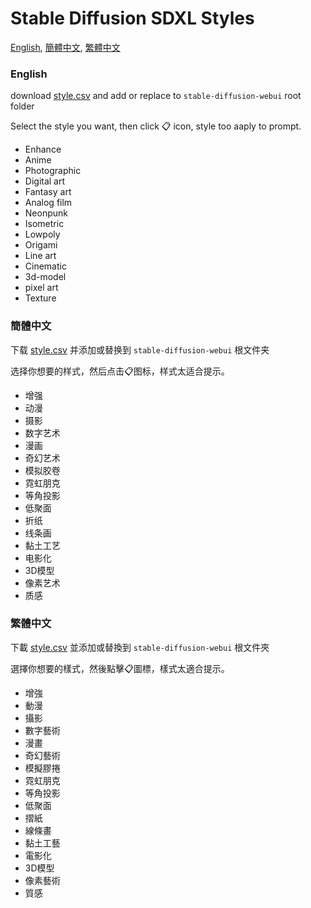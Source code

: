 # Stable Diffusion SDXL Styles
[English](https://github.com/n714/sd_styles/blob/main/SDXL_Prompt_Styles_en.txt), [簡體中文](https://github.com/n714/sd_styles/blob/main/SDXL_Prompt_Styles_cn.txt), [繁體中文](https://github.com/n714/sd_styles/blob/main/SDXL_Prompt_Styles_tw.txt)

### English
download [style.csv](https://github.com/n714/sd_styles/blob/main/en/styles.csv) and add or replace to `stable-diffusion-webui` root folder

Select the style you want, then click 📋 icon, style too aaply to prompt.

- Enhance
- Anime
- Photographic
- Digital art
- Fantasy art
- Analog film
- Neonpunk
- Isometric
- Lowpoly
- Origami
- Line art
- Cinematic
- 3d-model
- pixel art	
- Texture

### 簡體中文
下载 [style.csv](https://github.com/n714/sd_styles/blob/main/cn/styles.csv) 并添加或替换到 `stable-diffusion-webui` 根文件夹

选择你想要的样式，然后点击📋图标，样式太适合提示。

- 增强
- 动漫
- 摄影
- 数字艺术
- 漫画
- 奇幻艺术
- 模拟胶卷
- 霓虹朋克
- 等角投影
- 低聚面
- 折纸
- 线条画
- 黏土工艺
- 电影化
- 3D模型
- 像素艺术
- 质感

### 繁體中文
下載 [style.csv](https://github.com/n714/sd_styles/blob/main/tw/styles.csv) 並添加或替換到 `stable-diffusion-webui` 根文件夾

選擇你想要的樣式，然後點擊📋圖標，樣式太適合提示。

- 增強
- 動漫
- 攝影
- 數字藝術
- 漫畫
- 奇幻藝術
- 模擬膠捲
- 霓虹朋克
- 等角投影
- 低聚面
- 摺紙
- 線條畫
- 黏土工藝
- 電影化
- 3D模型
- 像素藝術
- 質感
